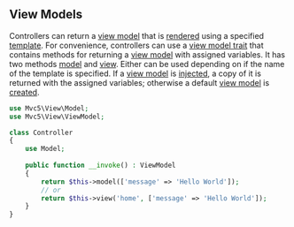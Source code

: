 ## View Models
Controllers can return a [view model](https://github.com/mvc5/mvc5/blob/master/src/View/ViewModel.php) that is [rendered](https://github.com/mvc5/mvc5/blob/master/src/View/Template/Render.php) using a specified [template](https://github.com/mvc5/mvc5/blob/master/src/Template/TemplateModel.php#L14). For convenience, controllers can use a [view model trait](https://github.com/mvc5/mvc5/blob/master/src/View/Model.php) that contains methods for returning a [view model](https://github.com/mvc5/mvc5/blob/master/src/ViewModel.php) with  assigned variables. It has two methods [model](https://github.com/mvc5/mvc5/blob/master/src/View/Model.php#L31) and [view](https://github.com/mvc5/mvc5/blob/master/src/View/Model.php#L40). Either can be used depending on if the name of the template is specified. If a [view model](https://github.com/mvc5/mvc5/blob/master/src/ViewModel.php) is [injected](https://github.com/mvc5/mvc5/blob/master/src/View/Model.php#L22), a copy of it is returned with the assigned variables; otherwise a default [view model](https://github.com/mvc5/mvc5/blob/master/src/ViewModel.php) is [created](https://github.com/mvc5/mvc5/blob/master/src/View/Model.php#L31).
```php
use Mvc5\View\Model;
use Mvc5\View\ViewModel;

class Controller
{
    use Model;
    
    public function __invoke() : ViewModel
    {
        return $this->model(['message' => 'Hello World']);
        // or
        return $this->view('home', ['message' => 'Hello World']);
    }
}
```
